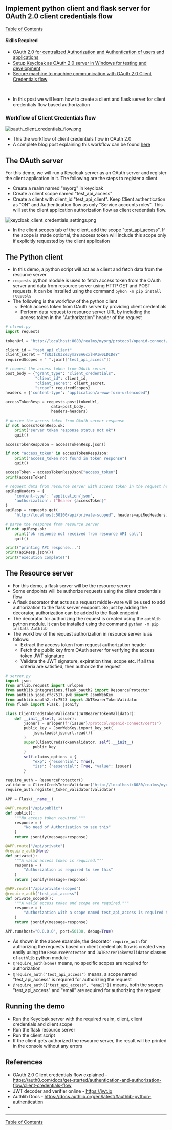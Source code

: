 ## Implement python client and flask server for OAuth 2.0 client credentials flow

[Table of Contents](https://nagasudhir.blogspot.com/2020/04/taming-python-table-of-contents.html)

#### Skills Required
-   [OAuth 2.0 for centralized Authorization and Authentication of users and applications](https://nagasudhir.blogspot.com/2023/03/oauth-20-for-centralized-authorization.html)
- [Setup Keycloak as OAuth 2.0 server in Windows for testing and development](https://nagasudhir.blogspot.com/2023/04/setup-keycloak-as-oauth-20-server-in.html)
- [Secure machine to machine communication with OAuth 2.0 Client Credentials flow](https://nagasudhir.blogspot.com/2023/04/secure-machine-to-machine-communication.html)

<br>

* In this post we will learn how to create a client and flask server for client credentials flow based authorization


### Workflow of Client Credentials flow
![oauth_client_credentials_flow.png](https://github.com/nagasudhirpulla/taming_python/raw/master/blog/skills/assets/img/oauth_client_credentials_flow.png)
- This the workflow of client credentials flow in OAuth 2.0
- A complete blog post explaining this workflow can be found [here](https://nagasudhir.blogspot.com/2023/04/secure-machine-to-machine-communication.html)

## The OAuth server 
For this demo, we will run a Keycloak server as an OAuth server and register the client application in it. The following are the steps to register a client
* Create a realm named "myorg" in keycloak
* Create a client scope named "test_api_access"
* Create a client with client_id "test_api_client". Keep Client authentication as "ON" and Authentication flow as only "Service accounts roles". This will set the client application authorization flow as client credentials flow.

![keycloak_client_credentials_settings.png](https://github.com/nagasudhirpulla/taming_python/raw/master/blog/skills/assets/img/keycloak_client_credentials_settings.png)
* In the client scopes tab of the client, add the scope "test_api_access". If the scope is made optional, the access token will include this scope only if explicitly requested by the client application 
 
## The Python client
* In this demo, a python script will act as a client and fetch data from the resource server
* `requests` python module is used to fetch access token from the OAuth server and data from resource server using HTTP GET and POST requests. It can be installed using the command `pyhon -m pip install requests`
* The following is the workflow of the python client
	* Fetch access token from OAuth server by providing client credentials
	* Perform data request to resource server URL by including the access token in the "Authorization" header of the request

```py
# client.py
import requests

tokenUrl = "http://localhost:8080/realms/myorg/protocol/openid-connect/token"

client_id = "test_api_client"
client_secret = "fsQJIcU3Ze3ymaYSA6cxlHVIw0LDIDeY"
requiredScopes = " ".join(["test_api_access"])

# request the access token from OAuth server
post_body = {"grant_type": "client_credentials",
             "client_id": client_id,
             "client_secret": client_secret,
             "scope": requiredScopes}
headers = {'content-type': "application/x-www-form-urlencoded"}

accessTokenResp = requests.post(tokenUrl,
                    data=post_body,
                    headers=headers)

# derive the access token from OAuth server response
if not accessTokenResp.ok:
    print("server token response status not ok")
    quit()

accessTokenRespJson = accessTokenResp.json()

if not "access_token" in accessTokenRespJson:
    print("access_token not found in token response")
    quit()

accessToken = accessTokenRespJson["access_token"]
print(accessToken)

# request data from resource server with access token in the request header
apiReqHeaders = {
    'content-type': "application/json",
    'authorization': f"Bearer {accessToken}"
}
apiResp = requests.get(
    "http://localhost:50100/api/private-scoped", headers=apiReqHeaders)

# parse the response from resource server
if not apiResp.ok:
    print("ok response not received from resource API call")
    quit()

print("printing API response...")
print(apiResp.json())
print("execution complete!")

```

## The Resource server
* For this demo, a flask server will be the resource server 
* Some endpoints will be authorize requests using the client credentials flow
* A flask decorator that acts as a request middle-ware will be used to add authorization to the flask server endpoint. So just by adding the decorator, authorization can be added to the flask endpoint
* The decorator for authorizing the request is created using the `authlib` python module. It can be installed using the command `python -m pip install Authlib`
* The workflow of the request authorization in resource server is as follows:
	* Extract the access token from request authorization header
	* Fetch the public key from OAuth server for verifying the access token JWT signature
	*  Validate the JWT signature, expiration time, scope etc. If all the criteria are satisfied, then authorize the request

```py
# server.py
import json
from urllib.request import urlopen
from authlib.integrations.flask_oauth2 import ResourceProtector
from authlib.jose.rfc7517.jwk import JsonWebKey
from authlib.oauth2.rfc7523 import JWTBearerTokenValidator
from flask import Flask, jsonify

class ClientCredsTokenValidator(JWTBearerTokenValidator):
    def __init__(self, issuer):
        jsonurl = urlopen(f"{issuer}/protocol/openid-connect/certs")
        public_key = JsonWebKey.import_key_set(
            json.loads(jsonurl.read())
        )
        super(ClientCredsTokenValidator, self).__init__(
            public_key
        )
        self.claims_options = {
            "exp": {"essential": True},
            "iss": {"essential": True, "value": issuer}
        }

require_auth = ResourceProtector()
validator = ClientCredsTokenValidator("http://localhost:8080/realms/myorg")
require_auth.register_token_validator(validator)

APP = Flask(__name__)

@APP.route("/api/public")
def public():
    """No access token required."""
    response = (
        "No need of Authorization to see this"
    )
    return jsonify(message=response)

@APP.route("/api/private")
@require_auth(None)
def private():
    """A valid access token is required."""
    response = (
        "Authorization is required to see this"
    )
    return jsonify(message=response)

@APP.route("/api/private-scoped")
@require_auth("test_api_access")
def private_scoped():
    """A valid access token and scope are required."""
    response = (
        "Authorization with a scope named test_api_access is required to see this"
    )
    return jsonify(message=response)

APP.run(host="0.0.0.0", port=50100, debug=True)

```

* As shown in the above example, the decorator `require_auth` for authorizing the requests based on client credentials flow is created very easily using the `ResourceProtector` and `JWTBearerTokenValidator` classes of `authlib` python module
* `@require_auth(None)` means, no specific scopes are required for authorization
* `@require_auth("test_api_access")` means, a scope named "test_api_access" is required for authorizing the request
* `@require_auth(["test_api_access", "email"])` means, both the scopes "test_api_access" and "email" are required for authorizing the request

## Running the demo
* Run the Keycloak server with the required realm, client, client credentials and client scope
* Run the flask resource server
* Run the client script
* If the client gets authorized the resource server, the result will be printed in the console without any errors



## References
- OAuth 2.0 Client credentials flow explained - https://auth0.com/docs/get-started/authentication-and-authorization-flow/client-credentials-flow
- JWT decoder and verifier online - https://jwt.io 
- Authlib Docs - https://docs.authlib.org/en/latest/#authlib-python-authentication
- 

<hr/>

[Table of Contents](https://nagasudhir.blogspot.com/2020/04/taming-python-table-of-contents.html)



<!--stackedit_data:
eyJoaXN0b3J5IjpbLTY5MTQzODY3NywxMjkwMzMwODg3LC0xMD
cwMDUwODkxLDE3ODQxNzYzODRdfQ==
-->